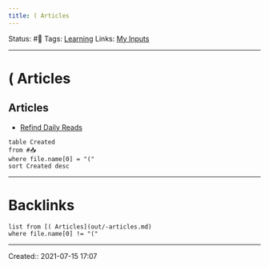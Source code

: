 ```yaml
---
title: ( Articles
---
```

Status: #🔎
Tags: [Learning](Learning)
Links: [My Inputs](My%20Inputs)
___
# ( Articles
## Articles
- [Refind Daily Reads](Refind%20Daily%20Reads)
```dataview
table Created
from #📥
where file.name[0] = "("
sort Created desc
```
___
# Backlinks
```dataview
list from [( Articles](out/-articles.md)
where file.name[0] != "("
```
___
Created:: 2021-07-15 17:07
